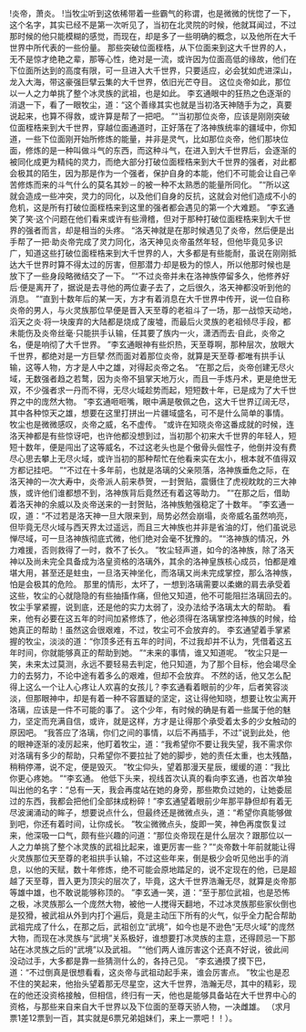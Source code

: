 !炎帝，萧炎。
!当牧尘听到这依稀带着一些霸气的称谓，也是微微的恍惚了一下，这个名字，其实已经不是第一次听见了，当初在北灵院的时候，他就耳闻过，不过那时候的他只能模糊的感觉，而现在，却是多了一些明确的概念，以及他所在大千世界中所代表的一些份量。
那些突破位面桎梏，从下位面来到这大千世界的人，无不是惊才绝艳之辈，那等心性，绝对是一流，或许因为位面高低的缘故，他们在下位面所达到的高度有限，可一旦进入大千世界，只要适应，必会犹如虎进深山，龙入大海，带这豪强巨擘云集的大千世界，依旧光芒夺目。
这位炎帝如此，那位以一人之力单挑了整个冰灵族的武祖，也是如此。
李玄通眼中的狂热之色逐渐的消退一下，看了一眼牧尘，道：“这个善缘其实也就是当初洛天神随手为之，真要说起来，也算不得救，或许算是帮了一把吧。
”“当初那位炎帝，应该是刚刚突破位面桎梏来到大千世界，穿越位面通道时，正好落在了洛神族统率的疆域中，你知道，一些下位面刚开始所修炼的能量，并非是灵气，比如那位炎帝，他们那块位面，修炼的是一种叫做斗气的东西，而这种斗气，在进入到大千世界后，会逐渐的被同化成更为精纯的灵力，而绝大部分打破位面桎梏来到大千世界的强者，对此都会极其的陌生，因为那是作为一个强者，保护自身的本能，他们不可能会让自己辛苦修炼而来的斗气什么的莫名其妙－的被一种不太熟悉的能量所同化。
”“所以这就会造成一些冲突，灵力的同化，以及他们自身的反抗，这就会对他们造成不小的危机，这是所有打破位面桎梏来到这里的强者都会遇见的第一个大难题。
”李玄通笑了笑·这个问题在他们看来或许有些滑稽，但对于那种打破位面桎梏来到大千世界的强者而言，却是相当的头疼。
“洛天神就是在那时候遇见了炎帝，然后便是出手帮了一把·助炎帝完成了灵力同化，洛天神见炎帝虽然年轻，但他毕竟见多识广，知道这些打破位面桎梏来到大千世界的人，大多都是有些能耐，虽说在刚刚抵达大千世界时算不得太过的厉害，但那潜力·却是极为的惊人，所以他那时候也是放下了一些身段略微结交了一下。
”“不过炎帝并未在洛神族停留多久，他修养好后·便是离开了，据说是去寻他的两位妻子去了，之后很久，洛天神都没听到他的消息。
”“直到十数年后的某一天，方才有着消息在大千世界中传开，说一位自称炎帝的男人，与火灵族那位早便是晋入天至尊的老祖斗了一场，那一战惊天动地，滔天之炎·将一块废弃的大陆都是烧成了废墟，而最后火灵族的老祖倾尽手段，都未能伤及炎帝丝毫·只能拱手认输，任其要了族内一火，潇洒而去·自此，炎帝之名，便是响彻了大千世界。
”李玄通眼神有些炽热，天至尊啊，那种层次，放眼大千世界，都绝对是一方巨擘·然而面对着那位炎帝，就算是天至尊·都唯有拱手认输，这等人物，方才是人中之雄，对得起炎帝之名。
“在那之后，炎帝创建无尽火域，无数强者趋之若鹜，因为炎帝不狙掌天地万火，而且一手炼丹术，更是绝世无双，不少强者求一丹而不得，无尽火域趁势而起，短短数十年，已是成为了大千世界之中的庞然大物。
”李玄通咂咂嘴，眼中满是敬佩之色，这大千世界辽阔无尽，其中各种惊天之雄，想要在这里打拼出一片疆域盛名，可不是什么简单的事情。
牧尘也是微微感叹，炎帝之威，名不虚传。
“或许在知晓炎帝这番成就的时候，连洛天神都是有些惊讶吧，也许他都没想到过，当初那个初来大千世界的年轻人，短短十数年，便是闯出了这等威名，不过这老头也是个傲骨头倔性子，他倒并没有费尽心思去攀上无尽火域，或许当初的那种帮忙在他看来实在太小，根本就不值得双方都记挂吧。
”“不过在十多年前，也就是洛璃的父亲陨落，洛神族垂危之际，在洛天神的一次大寿中，炎帝派人前来恭贺，一封贺贴，震慑住了虎视眈眈的三大神族，或许他们谁都想不到，洛神族背后竟然还有着这等助力。
”“在那之后，借助着洛天神的余威以及炎帝送来的一封贺贴，洛神族勉强稳定了十数年。
”李玄通一叹，道：“不过若是洛天神一旦大限来到，局势必然会崩塌，炎帝威名虽然响亮，但毕竟无尽火域与西天界太过遥远，而且三大神族也并非是省油的灯，他们虽说忌惮尽域，可一旦洛神族彻底式微，他们绝对会毫不犹豫的。
”“洛神族的情况，外力难援，否则救得了一时，救不了长久。
”牧尘轻声道，如今的洛神族，除了洛天神以及尚未完全具备成为洛皇资格的洛璃外，其余的洛神皇族核心成员，怕都是难堪大用，甚至还是蛀虫，一旦洛天神坐化，而洛璃又尚未完成掌控，那么洛神族，怕是会极其的危险。
那里的情形，太坏了，一想到洛璃需要以柔嫩的肩去承受着这些，牧尘的心就隐隐的有些抽搐作痛，但他又知道，他不可能阻拦洛璃回去的。
牧尘手掌紧握，说到底，还是他的实力太弱了，没办法给予洛璃太大的帮助。
看来，他有必要在这五年的时间加紧修炼了，他必须得在洛璃掌控洛神族的时候，给她真正的帮助！虽然这会很艰难，不过，牧尘可不会放弃的。
李玄通望着手掌紧握的牧尘，淡淡的道：“你顶多还有五年的时间，不过我却并不认为，凭借着这五年时间，你就能够真正的帮助到她。
”“未来的事情，谁又知道呢。
”牧尘只是一笑，未来太过莫测，永远不要轻易去判定，他只知道，为了那个目标，他会竭尽全力的去努力，不论中途有着多么的艰难，但却不会放弃。
不然的话，他又怎么配得上这么一个让人心疼让人欢喜的女孩儿？李玄通看着眼前的少年，后者笑容淡淡，但那眼神中，却是有着一种不容置疑的坚定，这让得他知晓，想要让牧尘离开洛璃，应该是一件不可能的事了。
这个少年，有时候的确是有着一些属于他的魅力，坚定而充满自信，或许，就是这样，方才是让得那个承受着太多的少女触动的原因吧。
“我答应了洛璃，你们之间的事情，以后不再插手，不过”说到此处，他的眼神逐渐的凌厉起来，他盯着牧尘，道：“我希望你不要让我失望，我不需求你对洛璃有多少的帮助，只希望你不要拉扯了她的脚步，她的责任太重，也太残酷，稍稍停滞，说不定，便是毁灭。
”牧尘仰头，望着那漫天星辰，缓缓的道：“我比你更心疼她。
”“李玄通。
他低下头来，视线首次认真的看向李玄通，也首次单独叫出他的名字：“总有一天，我会再度站在她的身旁，那些欺负过她的，让她委屈过的东西，我都会把他们全部抹成粉碎！”李玄通望着眼前少年那平静但却有着无尽波澜涌动的眸子，想要说点什么，但最终还是微微点头，道：“希望你真能够做到吧，你还有着时间，让你成长。
”牧尘微微点头，旋即一笑，神色再度恢复过来，他深吸一口气，颇有些兴趣的问道：“那位炎帝现在是什么层次？跟那位以一人之力单挑了整个冰灵族的武祖比起来，谁更厉害一些？”“炎帝数十年前就能让得火灵族那位天至尊的老祖拱手认输，不过这些年来，倒是极少会听见他出手的消息，以他的天赋，数十年修炼，绝不可能会原地踏足的，说不定现在的他，已是超越了天至尊，晋入更为顶尖的层次了，毕竟，这大千世界浩瀚无尽，就算是炎帝那等雄中雄，也不敢说能够称顶的。
”李玄通一笑，道：“至于那位武祖，也是恐怖之极，冰灵族那么一个庞然大物，被他一人搅得天翻地，不过冰灵族那些家伙倒也是狡猾，被武祖从外到内打个遍后，竟是主动压下所有的火气，似乎全力配合帮助武祖完成了什么，在那之后，武祖创立“武境”，如今也是不逊色“无尽火域”的庞然大物，而现在冰灵族与“武境”关系极好，谁想要打冰灵族的主意，还得顾忌一下那站在冰灵族之后的“武境”以及武祖。
”“他们两人谁厉害这个还真不好说，彼此间没动过手，大多都是靠一些猜测什么的，各持己见。
”李玄通摸了摸下巴，道：“不过倒真是很想看看，这炎帝与武祖动起手来，谁会厉害点。
”牧尘也是忍不住的笑起来，他抬头望着那无尽星空，这大千世界，浩瀚无尽，其中的精彩，现在的他还没资格接触，但相信，终归有一天，他也是能够具备站在大千世界中心的资格，与那些来自来自大千世界以及下位面的至尊天骄人物，一决雌雄。
（求月票1差12票到一百，其实就是6票兄弟姐妹们，来上一票吧！！）。
